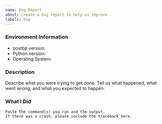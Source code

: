 ```yaml
---
name: Bug Report
about: Create a bug report to help us improve
labels: bug
---
```


<!-- Please search existing issues to avoid creating duplicates. -->

### Environment Information

-   postbp version:
-   Python version:
-   Operating System:

### Description

Describe what you were trying to get done.
Tell us what happened, what went wrong, and what you expected to happen.

### What I Did

```
Paste the command(s) you ran and the output.
If there was a crash, please include the traceback here.
```
